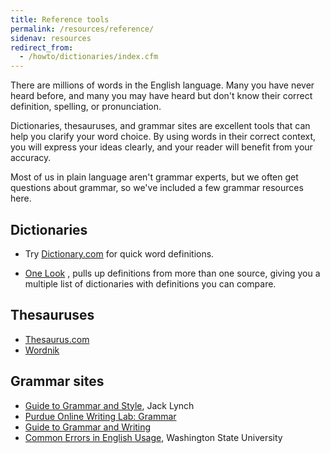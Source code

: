```yaml
---
title: Reference tools
permalink: /resources/reference/
sidenav: resources
redirect_from:
  - /howto/dictionaries/index.cfm
---
```


There are millions of words in the English language. Many you have never heard before, and many you may have heard but don't know their correct definition, spelling, or pronunciation.

Dictionaries, thesauruses, and grammar sites are excellent tools that can help you clarify your word choice. By using words in their correct context, you will express your ideas clearly, and your reader will benefit from your accuracy.

Most of us in plain language aren't grammar experts, but we often get questions about grammar, so we've included a few grammar resources here.

## Dictionaries

* Try [Dictionary.com](http://dictionary.reference.com/) for quick word definitions.

* [One Look](http://www.onelook.com/) , pulls up definitions from more than one source, giving you a multiple list of dictionaries with definitions you can compare.

## Thesauruses

* [Thesaurus.com](http://thesaurus.reference.com/)
* [Wordnik](http://wordnik.com/)

## Grammar sites

* [Guide to Grammar and Style](http://www.andromeda.rutgers.edu/%7Ejlynch/Writing/), Jack Lynch
* [Purdue Online Writing Lab: Grammar](https://owl.english.purdue.edu/owl/section/1/5/)
* [Guide to Grammar and Writing](http://grammar.ccc.commnet.edu/grammar/)
* [Common Errors in English Usage](https://brians.wsu.edu/common-errors-in-english-usage/), Washington State University
